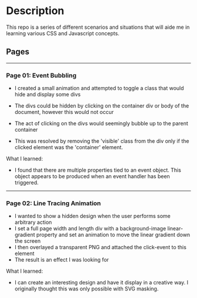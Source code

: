 # Description
This repo is a series of different scenarios and situations that will aide me in learning various CSS and Javascript concepts. 

## Pages
***
### Page 01: Event Bubbling
- I created a small animation and attempted to toggle a class that would hide and display some divs
- The divs could be hidden by clicking on the container div or body of the document, however this would not occur
- The act of clicking on the divs would seemingly bubble up to the parent container 

- This was resolved by removing the 'visible' class from the div only if the clicked element was the 'container' element. 

What I learned: 
- I found that there are multiple properties tied to an event object. This object appears to be produced when an event handler has been triggered. 

***
### Page 02: Line Tracing Animation
- I wanted to show a hidden design when the user performs some arbitrary action
- I set a full page width and length div with a background-image linear-gradient property and set an animation to move the linear gradient down the screen
- I then overlayed a transparent PNG and attached the click-event to this element
- The result is an effect I was looking for

What I learned:
- I can create an interesting design and have it display in a creative way. I originally thought this was only possible with SVG masking.  